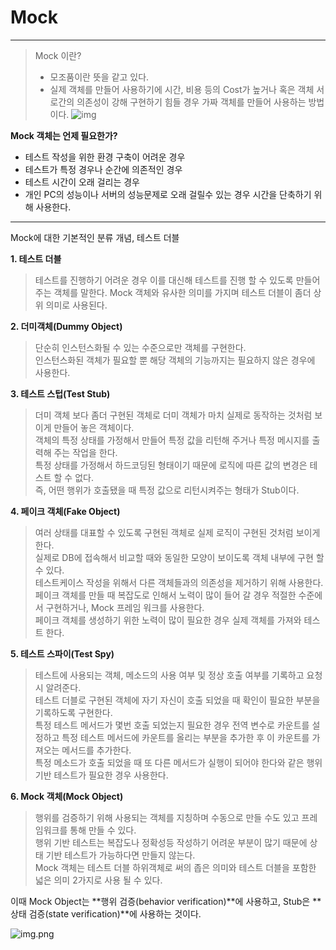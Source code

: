 # Mock 

---

> Mock 이란?
> 
> - 모조품이란 뜻을 같고 있다.
> - 실제 객체를 만들어 사용하기에 시간, 비용 등의 Cost가 높거나 혹은 객체 서로간의 의존성이 강해 구현하기 힘들 경우 가짜 객체를 만들어 사용하는 방법이다.
> ![img](https://img1.daumcdn.net/thumb/R1280x0/?scode=mtistory2&fname=https%3A%2F%2Fblog.kakaocdn.net%2Fdn%2F0jefm%2FbtqwO7gyMd4%2Fmkwx6tsab9MzVKfi5B9tVK%2Fimg.png)

**Mock 객체는 언제 필요한가?**  
* 테스트 작성을 위한 환경 구축이 어려운 경우
* 테스트가 특정 경우나 순간에 의존적인 경우
* 테스트 시간이 오래 걸리는 경우
* 개인 PC의 성능이나 서버의 성능문제로 오래 걸릴수 있는 경우 시간을 단축하기 위해 사용한다.

---
Mock에 대한 기본적인 분류 개념, 테스트 더블

**1. 테스트 더블**

> 테스트를 진행하기 어려운 경우 이를 대신해 테스트를 진행 할 수 있도록 만들어주는 객체를 말한다.
> Mock 객체와 유사한 의미를 가지며 테스트 더블이 좀더 상위 의미로 사용된다.


**2. 더미객체(Dummy Object)**

> 단순히 인스턴스화될 수 있는 수준으로만 객체를 구현한다.  
> 인스턴스화된 객체가 필요할 뿐 해당 객체의 기능까지는 필요하지 않은 경우에 사용한다.

**3. 테스트 스텁(Test Stub)**

>더미 객체 보다 좀더 구현된 객체로 더미 객체가 마치 실제로 동작하는 것처럼 보이게 만들어 놓은 객체이다.  
>객체의 특정 상태를 가정해서 만들어 특정 값을 리턴해 주거나 특정 메시지를 출력해 주는 작업을 한다.  
특정 상태를 가정해서 하드코딩된 형태이기 때문에 로직에 따른 값의 변경은 테스트 할 수 없다.  
즉, 어떤 행위가 호출됐을 때 특정 값으로 리턴시켜주는 형태가 Stub이다.  

**4. 페이크 객체(Fake Object)**

>여러 상태를 대표할 수 있도록 구현된 객체로 실제 로직이 구현된 것처럼 보이게 한다.  
실제로 DB에 접속해서 비교할 때와 동일한 모양이 보이도록 객체 내부에 구현 할 수 있다.  
테스트케이스 작성을 위해서 다른 객체들과의 의존성을 제거하기 위해 사용한다.  
페이크 객체를 만들 때 복잡도로 인해서 노력이 많이 들어 갈 경우 적절한 수준에서 구현하거나, Mock 프레임 워크를 사용한다.  
페이크 객체를 생성하기 위한 노력이 많이 필요한 경우 실제 객체를 가져와 테스트 한다.  

**5. 테스트 스파이(Test Spy)**

>테스트에 사용되는 객체, 메소드의 사용 여부 및 정상 호출 여부를 기록하고 요청시 알려준다.  
테스트 더블로 구현된 객체에 자기 자신이 호출 되었을 때 확인이 필요한 부분을 기록하도록 구현한다.  
특정 테스트 메서드가 몇번 호출 되었는지 필요한 경우 전역 변수로 카운트를 설정하고 특정 테스트 메서드에 카운트를 올리는 부분을 추가한 후 이 카운트를 가져오는 메서드를 추가한다.  
특정 메소드가 호출 되었을 때 또 다른 메서드가 실행이 되어야 한다와 같은 행위 기반 테스트가 필요한 경우 사용한다.  

**6. Mock 객체(Mock Object)**

>행위를 검증하기 위해 사용되는 객체를 지칭하며 수동으로 만들 수도 있고 프레임워크를 통해 만들 수 있다.  
행위 기반 테스트는 복잡도나 정확성등 작성하기 어려운 부분이 많기 때문에 상태 기반 테스트가 가능하다면 만들지 않는다.  
Mock 객체는 테스트 더블 하위객체로 써의 좁은 의미와 테스트 더블을 포함한 넓은 의미 2가지로 사용 될 수 있다.

이때 Mock Object는 **행위 검증(behavior verification)**에 사용하고, Stub은 **상태 검증(state verification)**에 사용하는 것이다.

![img.png](https://img1.daumcdn.net/thumb/R1280x0/?scode=mtistory2&fname=https%3A%2F%2Fblog.kakaocdn.net%2Fdn%2FkFZc8%2FbtqwPBBJaEA%2FRO8oFH1itGi4dmp9EBCWt1%2Fimg.png)
